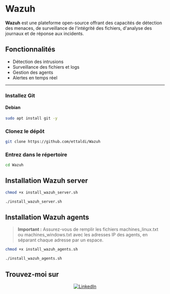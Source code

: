 # **Wazuh**

**Wazuh** est une plateforme open-source offrant des capacités de détection des menaces, de surveillance de l'intégrité des fichiers, d'analyse des journaux et de réponse aux incidents.

## **Fonctionnalités**

- Détection des intrusions
- Surveillance des fichiers et logs
- Gestion des agents
- Alertes en temps réel

---

### **Installez Git**

#### Debian
```bash
sudo apt install git -y
```

### **Clonez le dépôt**
```bash
git clone https://github.com/ettaldi/Wazuh
```

### **Entrez dans le répertoire**
```bash
cd Wazuh
```

## **Installation Wazuh server**

```bash
chmod +x install_wazuh_server.sh
```

```bash
./install_wazuh_server.sh
```

## **Installation Wazuh agents**
> **Important :** Assurez-vous de remplir les fichiers machines_linux.txt ou machines_windows.txt avec les adresses IP des agents, en séparant chaque adresse par un espace.
```bash
chmod +x install_wazuh_agents.sh
```
```bash
./install_wazuh_agents.sh
```

## **Trouvez-moi sur**
<div align="center">
<a href="https://www.linkedin.com/in/mohamed-rayan-ettaldi-6b7501244/" target="_blank">
    <img src="https://img.shields.io/badge/LinkedIn-0A66C2?style=for-the-badge&logo=linkedin&logoColor=white" alt="LinkedIn" />
  </a>
</div>

